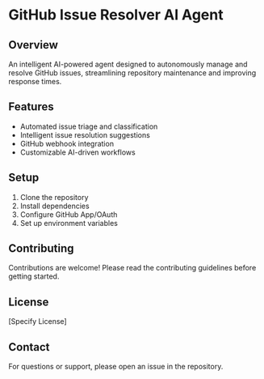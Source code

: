 # GitHub Issue Resolver AI Agent

## Overview
An intelligent AI-powered agent designed to autonomously manage and resolve GitHub issues, streamlining repository maintenance and improving response times.

## Features
- Automated issue triage and classification
- Intelligent issue resolution suggestions
- GitHub webhook integration
- Customizable AI-driven workflows

## Setup
1. Clone the repository
2. Install dependencies
3. Configure GitHub App/OAuth
4. Set up environment variables

## Contributing
Contributions are welcome! Please read the contributing guidelines before getting started.

## License
[Specify License]

## Contact
For questions or support, please open an issue in the repository.